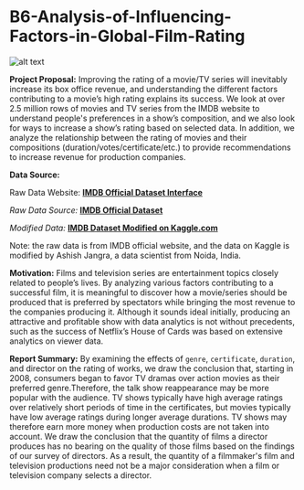 # B6-Analysis-of-Influencing-Factors-in-Global-Film-Rating

![alt text](https://upload.wikimedia.org/wikipedia/commons/thumb/6/69/IMDB_Logo_2016.svg/2560px-IMDB_Logo_2016.svg.png)

**Project Proposal:** Improving the rating of a movie/TV series will inevitably increase its box office revenue, and understanding the different factors contributing to a movie’s high rating explains its success. We look at over 2.5 million rows of movies and TV series from the IMDB website to understand people's preferences in a show’s composition, and we also look for ways to increase a show’s rating based on selected data. In addition, we analyze the relationship between the rating of movies and their compositions (duration/votes/certificate/etc.) to provide recommendations to increase revenue for production companies.



**Data Source:**

Raw Data Website:
__[IMDB Official Dataset Interface](https://www.imdb.com/interfaces/)__

*Raw Data Source:*
__[IMDB Official Dataset](https://datasets.imdbws.com/)__

*Modified Data:*
__[IMDB Dataset Modified on Kaggle.com](https://www.kaggle.com/datasets/ashishjangra27/imdb-movies-dataset)__

Note: the raw data is from IMDB official website, and the data on Kaggle is modified by Ashish Jangra, a data scientist from Noida, India.



**Motivation:** Films and television series are entertainment topics closely related to people’s lives. By analyzing various factors contributing to a successful film, it is meaningful to discover how a movie/series should be produced that is preferred by spectators while bringing the most revenue to the companies producing it. Although it sounds ideal initially, producing an attractive and profitable show with data analytics is not without precedents, such as the success of Netflix’s House of Cards was based on extensive analytics on viewer data.

**Report Summary:** By examining the effects of `genre`, `certificate`, `duration`, and director on the rating of works, we draw the conclusion that, starting in 2008, consumers began to favor TV dramas over action movies as their preferred genre.Therefore, the talk show reappearance may be more popular with the audience. TV shows typically have high average ratings over relatively short periods of time in the certificates, but movies typically have low average ratings during longer average durations. TV shows may therefore earn more money when production costs are not taken into account. We draw the conclusion that the quantity of films a director produces has no bearing on the quality of those films based on the findings of our survey of directors. As a result, the quantity of a filmmaker's film and television productions need not be a major consideration when a film or television company selects a director.
